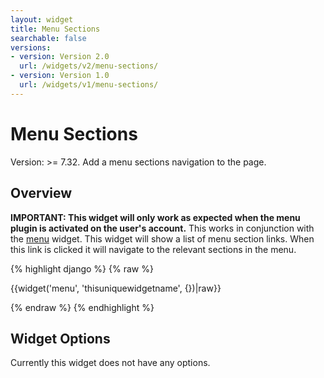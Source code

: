 ```yaml
---
layout: widget
title: Menu Sections
searchable: false
versions:
- version: Version 2.0
  url: /widgets/v2/menu-sections/
- version: Version 1.0
  url: /widgets/v1/menu-sections/
---
```


# Menu Sections

Version: >= 7.32. Add a menu sections navigation to the page.

## Overview

**IMPORTANT: This widget will only work as expected when the menu plugin is activated on the user's account.** This works in conjunction with the [menu](/widgets/v1/menu/) widget. This widget will show a list of menu section links. When this link is clicked it will navigate to the relevant sections in the menu.

{% highlight django %}
{% raw %}

  {{widget('menu', 'thisuniquewidgetname', {})|raw}}

{% endraw %}
{% endhighlight %}

## Widget Options

Currently this widget does not have any options.
